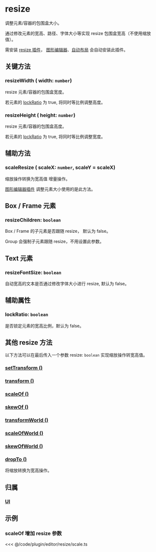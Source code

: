 # resize

调整元素/容器的包围盒大小。

通过修改元素的宽高、路径、字体大小等实现 resize 包围盒宽高（不使用缩放值）。

需安装 [resize 插件](/plugin/in/resize/index.md)， [图形编辑器](/plugin/in/editor/index.md)、[自动布局](/plugin/in/flow/index.md) 会自动安装此插件。

## 关键方法

### resizeWidth ( width: `number`)

resize 元素/容器的包围盒宽度。

若元素的 [lockRatio](/reference/property/editable.md#lockratio-boolean) 为 true, 将同时等比例调整高度。

### resizeHeight ( height: `number`)

resize 元素/容器的包围盒高度。

若元素的 [lockRatio](/reference/property/editable.md#lockratio-boolean) 为 true, 将同时等比例调整宽度。

## 辅助方法

### scaleResize ( scaleX: `number`, scaleY = scaleX)

缩放操作转换为宽高值 <badge>增量操作</badge>。

[图形编辑器插件](/plugin/in/editor/) 调整元素大小使用的是此方法。

## Box / Frame 元素

### resizeChildren: `boolean`

Box / Frame 的子元素是否跟随 resize， 默认为 false。

Group 会强制子元素跟随 resize，不用设置此参数。

## Text 元素

### resizeFontSize: `boolean`

自动宽高的文本是否通过修改字体大小进行 resize, 默认为 false。

## 辅助属性

### lockRatio: `boolean`

是否锁定元素的宽高比例，默认为 false。

## 其他 resize 方法

以下方法可以在最后传入一个参数 resize: `boolean` 实现缩放操作转宽高值。

### [setTransform ()](/reference/property/transform.md#关键方法)

### [transform ()](/reference/property/transform.md#关键方法)

### [scaleOf ()](/reference/property/scale.md#关键方法)

### [skewOf ()](/reference/property/skew.md#关键方法)

### [transformWorld ()](/reference/property/transform.md#相对世界坐标系)

### [scaleOfWorld ()](/reference/property/scale.md#相对世界坐标系)

### [skewOfWorld ()](/reference/property/skew.md#相对世界坐标系)

### [dropTo ()](/reference/property/dropTo.md)

将缩放转换为宽高操作。

## 归属

### [UI](/reference/display/UI.md#盒子-变换)

## 示例

### scaleOf 增加 resize 参数

<<< @/code/plugin/editor/resize/scale.ts
